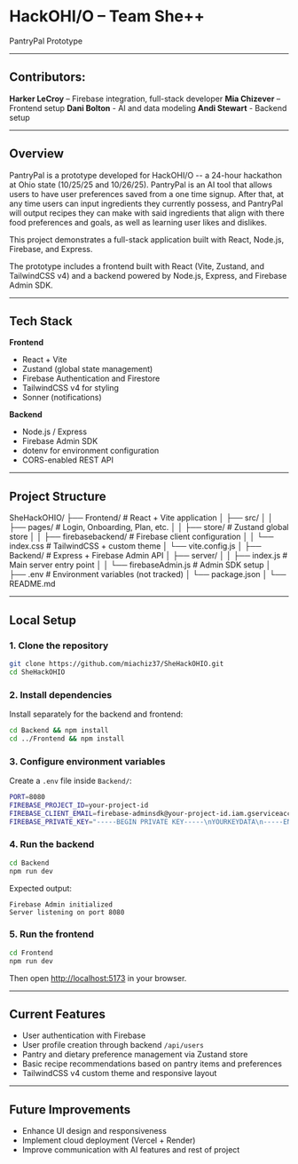 # HackOHI/O – Team She++
PantryPal Prototype

---

## Contributors:
**Harker LeCroy** – Firebase integration, full-stack developer
**Mia Chizever** – Frontend setup
**Dani Bolton** - AI and data modeling
**Andi Stewart** - Backend setup

---

## Overview

PantryPal is a prototype developed for HackOHI/O -- a 24-hour hackathon at Ohio state (10/25/25 and 10/26/25). PantryPal is an AI tool that allows users to have user preferences saved from a one time signup. After that, at any time users can input ingredients they currently possess, and PantryPal will output recipes they can make with said ingredients that align with there food preferences and goals, as well as learning user likes and dislikes.   

This project demonstrates a full-stack application built with React, Node.js, Firebase, and Express.

The prototype includes a frontend built with React (Vite, Zustand, and TailwindCSS v4) and a backend powered by Node.js, Express, and Firebase Admin SDK.

---

## Tech Stack

**Frontend**
- React + Vite
- Zustand (global state management)
- Firebase Authentication and Firestore
- TailwindCSS v4 for styling
- Sonner (notifications)

**Backend**
- Node.js / Express
- Firebase Admin SDK
- dotenv for environment configuration
- CORS-enabled REST API

---

## Project Structure
SheHackOHIO/
├── Frontend/ # React + Vite application
│ ├── src/
│ │ ├── pages/ # Login, Onboarding, Plan, etc.
│ │ ├── store/ # Zustand global store
│ │ ├── firebasebackend/ # Firebase client configuration
│ │ └── index.css # TailwindCSS + custom theme
│ └── vite.config.js
│
├── Backend/ # Express + Firebase Admin API
│ ├── server/
│ │ ├── index.js # Main server entry point
│ │ └── firebaseAdmin.js # Admin SDK setup
│ ├── .env # Environment variables (not tracked)
│ └── package.json
│
└── README.md

---

## Local Setup

### 1. Clone the repository
```bash
git clone https://github.com/miachiz37/SheHackOHIO.git
cd SheHackOHIO
```

### 2. Install dependencies
Install separately for the backend and frontend:
```bash
cd Backend && npm install
cd ../Frontend && npm install
```

### 3. Configure environment variables
Create a `.env` file inside `Backend/`:
```bash
PORT=8080
FIREBASE_PROJECT_ID=your-project-id
FIREBASE_CLIENT_EMAIL=firebase-adminsdk@your-project-id.iam.gserviceaccount.com
FIREBASE_PRIVATE_KEY="-----BEGIN PRIVATE KEY-----\nYOURKEYDATA\n-----END PRIVATE KEY-----\n"
```

### 4. Run the backend
```bash
cd Backend
npm run dev
```
Expected output:
```
Firebase Admin initialized
Server listening on port 8080
```

### 5. Run the frontend
```bash
cd Frontend
npm run dev
```
Then open [http://localhost:5173](http://localhost:5173) in your browser.

---

## Current Features

- User authentication with Firebase  
- User profile creation through backend `/api/users`  
- Pantry and dietary preference management via Zustand store  
- Basic recipe recommendations based on pantry items and preferences  
- TailwindCSS v4 custom theme and responsive layout  

---

## Future Improvements

- Enhance UI design and responsiveness  
- Implement cloud deployment (Vercel + Render)  
- Improve communication with AI features and rest of project

